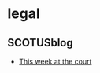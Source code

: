 # legal

## SCOTUSblog
- [This week at the court](http://www.scotusblog.com/2016/10/this-week-at-the-court-235/)


